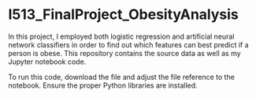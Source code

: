 # I513_FinalProject_ObesityAnalysis
In this project, I employed both logistic regression and artificial neural network classifiers in order to find out which features can best predict if a person is obese.  This repository contains the source data as well as my Jupyter notebook code.

To run this code, download the file and adjust the file reference to the notebook.  Ensure the proper Python libraries are installed.
